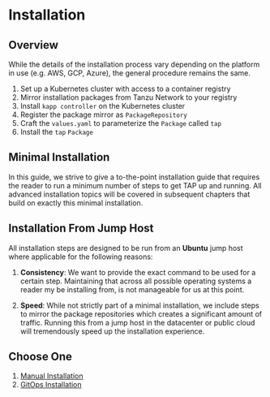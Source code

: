 Installation
============

## Overview

While the details of the installation process vary depending on the platform in use (e.g. AWS, GCP, Azure), the general procedure remains the same.

1. Set up a Kubernetes cluster with access to a container registry
3. Mirror installation packages from Tanzu Network to your registry
4. Install `kapp controller` on the Kubernetes cluster
5. Register the package mirror as `PackageRepository`
6. Craft the `values.yaml` to parameterize the `Package` called `tap`
7. Install the `tap` `Package`

## Minimal Installation
In this guide, we strive to give a to-the-point installation guide that requires the reader to run a minimum number of steps to get TAP up and running. All advanced installation topics will be covered in subsequent chapters that build on exactly this minimal installation.

## Installation From Jump Host
All installation steps are designed to be run from an **Ubuntu** jump host where applicable for the following reasons:

1. **Consistency**: We want to provide the exact command to be used for a certain step. Maintaining that across all possible operating systems a reader my be installing from, is not manageable for us at this point. 

2. **Speed**: While not strictly part of a minimal installation, we include steps to mirror the package repositories which creates a significant amount of traffic. Running this from a jump host in the datacenter or public cloud will tremendously speed up the installation experience.

## Choose One

1. [Manual Installation](./manual)
2. [GitOps Installation](./gitops)

